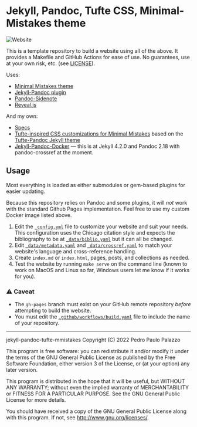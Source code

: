 # Jekyll, Pandoc, Tufte CSS, Minimal-Mistakes theme

![Website](https://github.com/p3palazzo/jekyll-pandoc-tufte-mmistakes/workflows/Website/badge.svg)

This is a template repository to build a website using all of the above.
It provides a Makefile and GitHub Actions for ease of use. No
guarantees, use at your own risk, etc. (see [LICENSE](LICENSE)).

Uses:

- [Minimal Mistakes theme](https://github.com/mmistakes/minimal-mistakes)
- [Jekyll-Pandoc plugin](https://github.com/mfenner/jekyll-pandoc)
- [Pandoc-Sidenote](https://github.com/jez/pandoc-sidenote)
- [Reveal.js](https://github.com/hakimel/reveal.js)

And my own:

- [Specs](https://gist.github.com/a452c6915b27358b8f6665ae733c682a)
- [Tufte-inspired CSS customizations for Minimal Mistakes](https://github.com/p3palazzo/tufte-mmistakes)
  based on the
  [Tufte-Pandoc Jekyll theme](https://github.com/jez/tufte-pandoc-jekyll)
- [Jekyll-Pandoc-Docker](https://github.com/p3palazzo/jekyll-pandoc-docker)
  — this is at Jekyll 4.2.0 and Pandoc 2.18 with pandoc-crossref at the
  moment.

## Usage ##

Most everything is loaded as either submodules or gem-based plugins for
easier updating.

Because this repository relies on Pandoc and some plugins, it will *not*
work with the standard Github Pages implementation. Feel free to use my
custom Docker image listed above.

1. Edit the [`_config.yml`](_config.yml) <!--_--> file to customize your
   website and suit your needs. This configuration uses the Chicago
   citation style and expects the bibliography to be at
   [`_data/biblio.yaml`](_data/biblio.yaml) but it can all be changed.
2. Edit [`_data/metadata.yaml`](_data/metadata.yaml) <!--_--> and
   [`_data/crossref.yaml`](_data/crossref.yaml) to match your website's
   language and cross-reference handling.
3. Create `index.md` or `index.html`, pages, posts, and collections as
   needed.
4. Test the website by running `make serve` on the command line (known
   to work on MacOS and Linux so far, Windows users let me know if it
   works for you).

### :warning: Caveat ###

- The `gh-pages` branch must exist on your GitHub remote repository
  *before* attempting to build the website.
- You must edit the
  [`.github/workflows/build.yaml`](.github/workflows/build.yaml) file
  to include the name of your repository.

------

 jekyll-pandoc-tufte-mmistakes
 Copyright (C) 2022  Pedro Paulo Palazzo
 
 This program is free software: you can redistribute it and/or modify
 it under the terms of the GNU General Public License as published by
 the Free Software Foundation, either version 3 of the License, or
 (at your option) any later version.
 
 This program is distributed in the hope that it will be useful,
 but WITHOUT ANY WARRANTY; without even the implied warranty of
 MERCHANTABILITY or FITNESS FOR A PARTICULAR PURPOSE.  See the
 GNU General Public License for more details.
 
 You should have received a copy of the GNU General Public License
 along with this program.  If not, see <http://www.gnu.org/licenses/>.

